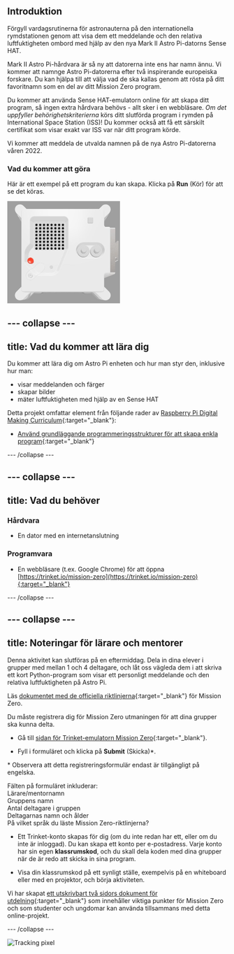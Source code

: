 ## Introduktion

Förgyll vardagsrutinerna för astronauterna på den internationella rymdstationen genom att visa dem ett meddelande och den relativa luftfuktigheten ombord med hjälp av den nya Mark II Astro Pi-datorns Sense HAT.

Mark II Astro Pi-hårdvara är så ny att datorerna inte ens har namn ännu. Vi kommer att namnge Astro Pi-datorerna efter två inspirerande europeiska forskare. Du kan hjälpa till att välja vad de ska kallas genom att rösta på ditt favoritnamn som en del av ditt Mission Zero program.

Du kommer att använda Sense HAT-emulatorn online för att skapa ditt program, så ingen extra hårdvara behövs - allt sker i en webbläsare. *Om det uppfyller behörighetskriterierna* körs ditt slutförda program i rymden på International Space Station (ISS)! Du kommer också att få ett särskilt certifikat som visar exakt var ISS var när ditt program körde.

Vi kommer att meddela de utvalda namnen på de nya Astro Pi-datorerna våren 2022.

### Vad du kommer att göra

Här är ett exempel på ett program du kan skapa. Klicka på **Run** (Kör) för att se det köras.

![Trinket Sense HAT-emulatorn som kör ett exempelprogram som bläddrar igenom luftfuktighetsvärdet över LED-matrisen och sedan visar en bild av en fisk](images/M0_4.gif)

--- collapse ---
---
title: Vad du kommer att lära dig
---

Du kommer att lära dig om Astro Pi enheten och hur man styr den, inklusive hur man:
+ visar meddelanden och färger
+ skapar bilder
+ mäter luftfuktigheten med hjälp av en Sense HAT

Detta projekt omfattar element från följande rader av [Raspberry Pi Digital Making Curriculum](http://rpf.io/curriculum){:target="_blank"}:

+ [Använd grundläggande programmeringsstrukturer för att skapa enkla program](https://curriculum.raspberrypi.org/programming/creator/){:target="_blank"}

--- /collapse ---

--- collapse ---
---
title: Vad du behöver
---

### Hårdvara

+ En dator med en internetanslutning

### Programvara

+ En webbläsare (t.ex. Google Chrome) för att öppna [https://trinket.io/mission-zero](https://trinket.io/mission-zero){:target="_blank"}

--- /collapse ---

--- collapse ---
---
title: Noteringar för lärare och mentorer
---

Denna aktivitet kan slutföras på en eftermiddag. Dela in dina elever i grupper med mellan 1 och 4 deltagare, och låt oss vägleda dem i att skriva ett kort Python-program som visar ett personligt meddelande och den relativa luftfuktigheten på Astro Pi.

Läs [dokumentet med de officiella riktlinjerna](https://astro-pi.org/media/mission-zero-guidelines/Astro_Pi_Mission_Zero_Guidelines_2021_22-sv.pdf){:target="_blank"} för Mission Zero.

Du måste registrera dig för Mission Zero utmaningen för att dina grupper ska kunna delta.

+ Gå till [sidan för Trinket-emulatorn Mission Zero](https://trinket.io/mission-zero){:target="_blank"}.

+ Fyll i formuläret och klicka på **Submit** (Skicka)\*.

\* Observera att detta registreringsformulär endast är tillgängligt på engelska.

Fälten på formuläret inkluderar:  
Lärare/mentornamn   
Gruppens namn  
Antal deltagare i gruppen  
Deltagarnas namn och ålder  
På vilket språk du läste Mission Zero-riktlinjerna?

+ Ett Trinket-konto skapas för dig (om du inte redan har ett, eller om du inte är inloggad). Du kan skapa ett konto per e-postadress. Varje konto har sin egen **klassrumskod**, och du skall dela koden med dina grupper när de är redo att skicka in sina program.

+ Visa din klassrumskod på ett synligt ställe, exempelvis på en whiteboard eller med en projektor, och börja aktiviteten.

 Vi har skapat [ett utskrivbart två sidors dokument för utdelning](https://astro-pi.org/astro_pi_mission_zero_project_print_out_v10_print/){:target="_blank"} som innehåller viktiga punkter för Mission Zero och som studenter och ungdomar kan använda tillsammans med detta online-projekt.

--- /collapse ---

![Tracking pixel](https://code.org/api/hour/begin_raspberrypi_astropi.png)
